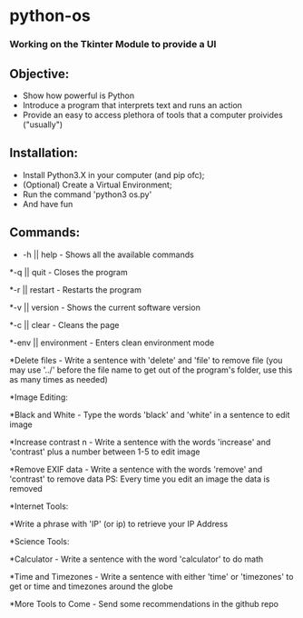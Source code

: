 # python-os

### Working on the Tkinter Module to provide a UI

## Objective:
* Show how powerful is Python
* Introduce a program that interprets text and runs an action
* Provide an easy to access plethora of tools that a computer proivides ("usually")
 
## Installation:
* Install Python3.X in your computer (and pip ofc);
* (Optional) Create a Virtual Environment;
* Run the command 'python3 os.py'
* And have fun
 
## Commands:
* -h || help - Shows all the available commands  

*-q || quit - Closes the program
   
*-r || restart - Restarts the program
   
*-v || version - Shows the current software version
   
*-c || clear - Cleans the page
   
*-env || environment - Enters clean environment mode
   
*Delete files - Write a sentence with 'delete' and 'file' to remove file (you may use '../' before the file name to get out of the program's folder, use this as many times as needed)
   
*Image Editing:
   
*Black and White - Type the words 'black' and 'white' in a sentence to edit image
   
*Increase contrast n - Write a sentence with the words 'increase' and 'contrast' plus a number between 1-5  to edit image
   
*Remove EXIF data - Write a sentence with the words 'remove' and 'contrast' to remove data PS: Every time you edit an image the data is removed
   
*Internet Tools:
   
*Write a phrase with 'IP' (or ip) to retrieve your IP Address
   
*Science Tools:
   
*Calculator - Write a sentence with the word 'calculator' to do math
   
*Time and Timezones - Write a sentence with either 'time' or 'timezones' to get or time and timezones around the globe
   
*More Tools to Come - Send some recommendations in the github repo
